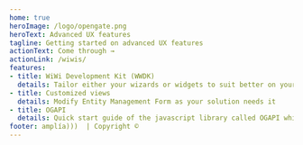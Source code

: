 ```yaml
---
home: true
heroImage: /logo/opengate.png
heroText: Advanced UX features
tagline: Getting started on advanced UX features
actionText: Come through →
actionLink: /wiwis/
features:
- title: WiWi Development Kit (WWDK)
  details: Tailor either your wizards or widgets to suit better on your solution
- title: Customized views
  details: Modify Entity Management Form as your solution needs it
- title: OGAPI
  details: Quick start guide of the javascript library called OGAPI which helps you to squeeze the Opengate REST API
footer: amplía)))  | Copyright ©
---
```



